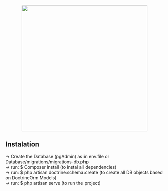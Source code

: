 <p align="center"><a href="https://laravel.com" target="_blank"><img src="https://raw.githubusercontent.com/laravel/art/master/logo-lockup/5%20SVG/2%20CMYK/1%20Full%20Color/laravel-logolockup-cmyk-red.svg" width="400"></a></p>

## Instalation
 -> Create the Database (pgAdmin) as in env.file or Database/migrations/migrations-db.php <br>
 -> run: $ Composer install (to instal all dependencies)<br>
 -> run: $ php artisan doctrine:schema:create (to create all DB objects based on DoctrineOrm Models)<br>
 -> run: $ php artisan serve (to run the project)<br>
